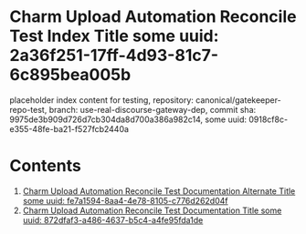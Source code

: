 # Charm Upload Automation Reconcile Test Index Title some uuid: 2a36f251-17ff-4d93-81c7-6c895bea005b
 placeholder index content for testing,  repository: canonical/gatekeeper-repo-test,  branch: use-real-discourse-gateway-dep,  commit sha: 9975de3b909d726d7cb304da8d700a386a982c14,  some uuid: 0918cf8c-e355-48fe-ba21-f527fcb2440a

# Contents

1. [Charm Upload Automation Reconcile Test Documentation Alternate Title some uuid: fe7a1594-8aa4-4e78-8105-c776d262d04f](alternate-doc.md)
1. [Charm Upload Automation Reconcile Test Documentation Title some uuid: 872dfaf3-a486-4637-b5c4-a4fe95fda1de](doc.md)